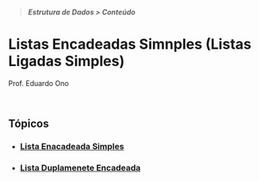 > ##### Estrutura de Dados > Conteúdo

# Listas Encadeadas Simnples (Listas Ligadas Simples)

Prof. Eduardo Ono

<br>

## Tópicos

* ### [Lista Enacadeada Simples](./lista-encadeada-simples/README.md)

* ### [Lista Duplamenete Encadeada](./lista-duplamente-encadeada/README.md)
